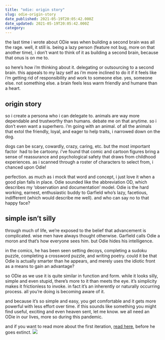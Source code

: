```yaml
---
title: "odie: origin story"
slug: odie-origin-story
date_published: 2021-05-19T20:05:42.000Z
date_updated: 2021-05-19T20:05:42.000Z
category: 
---
```

the last time i wrote about ODie was when building a second brain was all the rage. well, it still is. being a lazy person (feature not bug, more on that another time), i don’t want to think of it as building a second brain, because that onus is on me to.

so here’s how i’m thinking about it. delegating or outsourcing to a second brain. this appeals to my lazy self as i’m more inclined to do it if it feels like i’m getting rid of responsibility and work to someone else. yes, someone else. not something else. a brain feels less warm friendly and humane than a heart.

## origin story

so i create a persona who i can delegate to. animals are way more dependable and trustworthy than humans. debate me on that anytime. so i don’t even want a superhero. i’m going with an animal. of all the animals that extol the friendly, loyal, and eager to help traits, i narrowed down on the dog.

dogs can be scary, cowardly, crazy, caring, etc. but the most important factor  had to be cartoony. i’ve found that comic and cartoon figures bring a sense of reassurance and psychological safety that draws from childhood experiences. as i scanned through a roster of characters to select from, i chanced upon Odie!

perfection. as much as i mock that word and concept, i just love it when a good plan falls in place. Odie sounded like the abbreviation OD, which describes my ‘observation and documentation’ model. Odie is the hard working, earnest, enthusiastic buddy to Garfield who’s lazy, facetious, indifferent (which would describe me well). and who can say no to that happy face?

## simple isn’t silly

through much of life, we’re exposed to the belief that advancement is complicated. wise men have always thought otherwise. Garfield calls Odie a moron and that’s how everyone sees him. but Odie hides his intelligence.

in the comics, he has been seen setting decoys, completing a sudoku puzzle, completing a crossword puzzle, and writing poetry. could it be that Odie is actually smarter than he appears, and merely uses the idiotic front as a means to gain an advantage?

so ODie as we use it is quite similar in function and form. while it looks silly, simple and even stupid, there’s more to it than meets the eye. it’s simplicity makes it frictionless to invoke. in fact it’s an inherently or naturally occurring process. all you’re doing is becoming aware of it.

and because it’s so simple and easy, you get comfortable and it gets more powerful with less effort over time. if this sounds like something you might find useful, exciting and even heaven sent, let me know. we all need an ODie in our lives, more so during this pandemic.

and if you want to read more about the first iteration, [read here](https://playtime.reddy2go.com/p/enter-the-odie), before he goes extinct.
![](https://images.unsplash.com/photo-1508931392324-26ab8a2645e3?crop=entropy&amp;cs=tinysrgb&amp;fit=max&amp;fm=jpg&amp;ixid=MnwxNDIyNzR8MHwxfHNlYXJjaHwxfHxmcmFua2Vuc3RlaW58ZW58MHx8fHwxNjIxNDU0MDUy&amp;ixlib=rb-1.2.1&amp;q=80&amp;w=1080)

